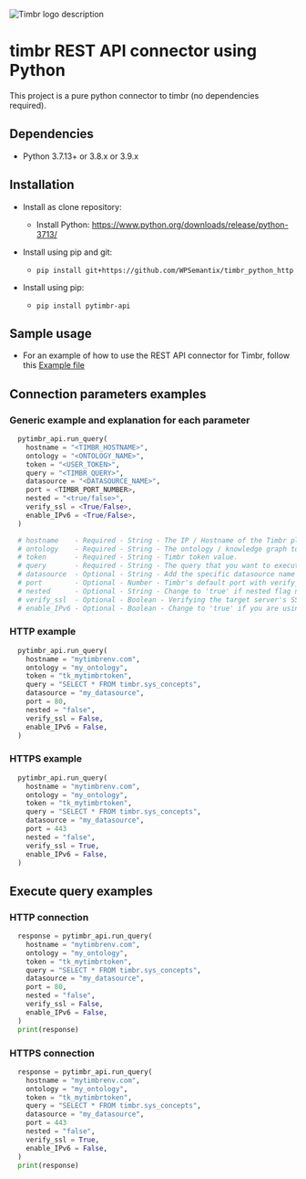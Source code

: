 ![Timbr logo description](https://timbr.ai/wp-content/uploads/2023/06/timbr-ai-l-5-226x60-1.png)

# timbr REST API connector using Python
This project is a pure python connector to timbr (no dependencies required).

## Dependencies
- Python 3.7.13+ or 3.8.x or 3.9.x

## Installation
- Install as clone repository:
  - Install Python: https://www.python.org/downloads/release/python-3713/

- Install using pip and git:
  - `pip install git+https://github.com/WPSemantix/timbr_python_http`

- Install using pip:
  - `pip install pytimbr-api`

## Sample usage
- For an example of how to use the REST API connector for Timbr, follow this [Example file](examples/example.py)

## Connection parameters examples

### Generic example and explanation for each parameter
```python
  pytimbr_api.run_query(
    hostname = "<TIMBR_HOSTNAME>",
    ontology = "<ONTOLOGY_NAME>",
    token = "<USER_TOKEN>",
    query = "<TIMBR_QUERY>",
    datasource = "<DATASOURCE_NAME>",
    port = <TIMBR_PORT_NUMBER>,
    nested = "<true/false>",
    verify_ssl = <True/False>,
    enable_IPv6 = <True/False>,
  )

  # hostname    - Required - String - The IP / Hostname of the Timbr platform.
  # ontology    - Required - String - The ontology / knowledge graph to connect to.
  # token       - Required - String - Timbr token value.
  # query       - Required - String - The query that you want to execute.
  # datasource  - Optional - String - Add the specific datasource name that you want to query from, the default value is the current active datasource of your ontology.
  # port        - Optional - Number - Timbr's default port with verify_ssl is 443 without SSL is 80.
  # nested      - Optional - String - Change to 'true' if nested flag needs to be enabled. make sure this flag contains string value not bool value.
  # verify_ssl  - Optional - Boolean - Verifying the target server's SSL Certificate, use False to disable this process.
  # enable_IPv6 - Optional - Boolean - Change to 'true' if you are using IPv6 connection.
```

### HTTP example
```python
  pytimbr_api.run_query(
    hostname = "mytimbrenv.com",
    ontology = "my_ontology",
    token = "tk_mytimbrtoken",
    query = "SELECT * FROM timbr.sys_concepts",
    datasource = "my_datasource",
    port = 80,
    nested = "false",
    verify_ssl = False,
    enable_IPv6 = False,
  )
```

### HTTPS example
```python
  pytimbr_api.run_query(
    hostname = "mytimbrenv.com",
    ontology = "my_ontology",
    token = "tk_mytimbrtoken",
    query = "SELECT * FROM timbr.sys_concepts",
    datasource = "my_datasource",
    port = 443
    nested = "false",
    verify_ssl = True,
    enable_IPv6 = False,
  )
```

## Execute query examples
### HTTP connection
```python
  response = pytimbr_api.run_query(
    hostname = "mytimbrenv.com",
    ontology = "my_ontology",
    token = "tk_mytimbrtoken",
    query = "SELECT * FROM timbr.sys_concepts",
    datasource = "my_datasource",
    port = 80,
    nested = "false",
    verify_ssl = False,
    enable_IPv6 = False,
  )
  print(response)
```

### HTTPS connection
```python
  response = pytimbr_api.run_query(
    hostname = "mytimbrenv.com",
    ontology = "my_ontology",
    token = "tk_mytimbrtoken",
    query = "SELECT * FROM timbr.sys_concepts",
    datasource = "my_datasource",
    port = 443
    nested = "false",
    verify_ssl = True,
    enable_IPv6 = False,
  )
  print(response)
```
